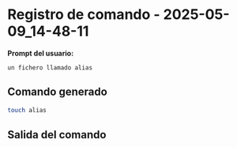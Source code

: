 # Registro de comando - 2025-05-09_14-48-11

**Prompt del usuario:**
```
un fichero llamado alias
```

## Comando generado
```bash
touch alias
```

## Salida del comando
```text

